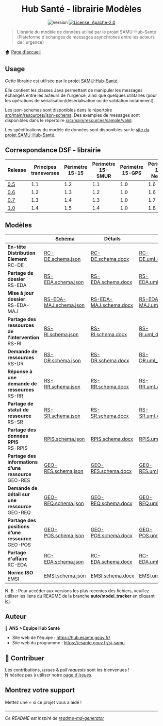 <h1 align="center">Hub Santé - librairie Modèles</h1>
<p align="center">
  <img alt="Version" src="https://img.shields.io/badge/version-0.3-blue.svg?cacheSeconds=2592000" />
  <a href="#" target="_blank">
    <img alt="License: Apache-2.0" src="https://img.shields.io/badge/License-Apache_2.0-yellow.svg" />
  </a>
</p>

> Librairie du modèle de données utilisé par le projet SAMU-Hub-Santé (Plateforme d'échanges de messages asynchrones entre les acteurs de l'urgence)

🏠 [Page d'accueil](https://github.com/ansforge/SAMU-Hub-Modeles)

## Usage

Cette librairie est utilisée par le projet [SAMU-Hub-Santé](https://github/.com/ansforge/SAMU-Hub-Sante).

Elle contient les classes Java permettant de manipuler les messages échangés entre les acteurs de l'urgence, ainsi que quelques utilitaires (pour les opérations de sérialisation/désérialisation ou de validation notamment).

Les json-schemas sont disponibles dans le répertoire [src/main/resources/json-schema](src/main/resources/json-schema).
Des exemples de messages sont disponibles dans le répertoire [src/main/resources/sample/valid](src/main/resources/sample/valid).

Les spécifications du modèle de données sont disponibles sur le [site du projet SAMU-Hub-Santé](https://hub.esante.gouv.fr/).

## Correspondance DSF - librairie

|Release|Principes transverses|Périmètre 15-15|Périmètre 15-SMUR|Périmètre 15-GPS|Périmètre 15-NexSIS|
|-|-|-|-|-|-|
|[0.5](https://github.com/ansforge/SAMU-Hub-Modeles/tree/0.5.1)|1.1|1.2|1.1|1.0|1.6|
|[0.6](https://github.com/ansforge/SAMU-Hub-Modeles/tree/0.6.0)|1.2|1.3|1.2|1.0|1.6|
|[0.7](https://github.com/ansforge/SAMU-Hub-Modeles/tree/0.7.0)|1.3|1.4|1.3|1.0|1.7|
|[1.0](https://github.com/ansforge/SAMU-Hub-Modeles/tree/1.0)|1.4|1.5|1.4|1.0|1.8|

## Modèles

||[Schéma](src/main/resources/json-schema/)|Détails|UML|[Exemples](src/main/resources/sample/examples/)|
|-|-|-|-|-|
|**En-tête Distribution Element**<br>RC-DE|[RC-DE.schema.json](src/main/resources/json-schema/RC-DE.schema.json)|[RC-DE.schema.docx](csv_parser/out/RC-DE/RC-DE.schema.docx)|[RC-DE.uml_diagram.pdf](csv_parser/out/RC-DE/RC-DE.uml_diagram.pdf)|-|
|**Partage de dossier**<br>RS-EDA|[RS-EDA.schema.json](src/main/resources/json-schema/RS-EDA.schema.json)|[RS-EDA.schema.docx](csv_parser/out/RS-EDA/RS-EDA.schema.docx)|[RS-EDA.uml_diagram.pdf](csv_parser/out/RS-EDA/RS-EDA.uml_diagram.pdf)|[Exemples RS-EDA](src/main/resources/sample/examples/RS-EDA/)|
|**Mise à jour dossier**<br>RS-EDA-MAJ|[RS-EDA-MAJ.schema.json](src/main/resources/json-schema/RS-EDA-MAJ.schema.json)|[RS-EDA-MAJ.schema.docx](csv_parser/out/RS-EDA-MAJ/RS-EDA-MAJ.schema.docx)|[RS-EDA-MAJ.uml_diagram.pdf](csv_parser/out/RS-EDA-MAJ/RS-EDA-MAJ.uml_diagram.pdf)|[Exemples RS-EDA-MAJ](src/main/resources/sample/examples/RS-EDA-MAJ/)|
|**Partage des ressources de l’intervention**<br>RS-RI|[RS-RI.schema.json](src/main/resources/json-schema/RS-RI.schema.json)|[RS-RI.schema.docx](csv_parser/out/RS-RI/RS-RI.schema.docx)|[RS-RI.uml_diagram.pdf](csv_parser/out/RS-RI/RS-RI.uml_diagram.pdf)|[Exemples RS-RI](src/main/resources/sample/examples/RS-RI/)|
|**Demande de ressources**<br>RS-DR|[RS-DR.schema.json](src/main/resources/json-schema/RS-DR.schema.json)|[RS-DR.schema.docx](csv_parser/out/RS-DR/RS-DR.schema.docx)|[RS-DR.uml_diagram.pdf](csv_parser/out/RS-DR/RS-DR.uml_diagram.pdf)|[Exemples RS-DR](src/main/resources/sample/examples/RS-DR/)|
|**Réponse à une demande de ressources**<br>RS-RR|[RS-RR.schema.json](src/main/resources/json-schema/RS-RR.schema.json)|[RS-RR.schema.docx](csv_parser/out/RS-RR/RS-RR.schema.docx)|[RS-RR.uml_diagram.pdf](csv_parser/out/RS-RR/RS-RR.uml_diagram.pdf)|[Exemples RS-RR](src/main/resources/sample/examples/RS-RR/)|
|**Partage de statut de ressource**<br>RS-SR|[RS-SR.schema.json](src/main/resources/json-schema/RS-SR.schema.json)|[RS-SR.schema.docx](csv_parser/out/RS-SR/RS-SR.schema.docx)|[RS-SR.uml_diagram.pdf](csv_parser/out/RS-SR/RS-SR.uml_diagram.pdf)|[Exemples RS-SR](src/main/resources/sample/examples/RS-SR/)|
|**Partage des données RPIS**<br>RS-RPIS|[RPIS.schema.json](src/main/resources/json-schema/RPIS.schema.json)|[RPIS.schema.docx](csv_parser/out/RPIS/RPIS.schema.docx)|[RPIS.uml_diagram.pdf](csv_parser/out/RPIS/RPIS.uml_diagram.pdf)|[Exemples RPIS](src/main/resources/sample/examples/RPIS/)|
|**Partage des informations d’une ressource**<br>GEO-RES|[GEO-RES.schema.json](src/main/resources/json-schema/GEO-RES.schema.json)|[GEO-RES.schema.docx](csv_parser/out/GEO-RES/GEO-RES.schema.docx)|[GEO-RES.uml_diagram.pdf](csv_parser/out/GEO-RES/GEO-RES.uml_diagram.pdf)|[Exemples GEO-RES](src/main/resources/sample/examples/GEO-RES/)|
|**Demande de détail sur une ressource**<br>GEO-REQ|[GEO-REQ.schema.json](src/main/resources/json-schema/GEO-REQ.schema.json)|[GEO-REQ.schema.docx](csv_parser/out/GEO-REQ/GEO-REQ.schema.docx)|[GEO-REQ.uml_diagram.pdf](csv_parser/out/GEO-REQ/GEO-REQ.uml_diagram.pdf)|[Exemples GEO-REQ](src/main/resources/sample/examples/GEO-REQ/)|
|**Partage des positions d’une ressource**<br>GEO-POS|[GEO-POS.schema.json](src/main/resources/json-schema/GEO-POS.schema.json)|[GEO-POS.schema.docx](csv_parser/out/GEO-POS/GEO-POS.schema.docx)|[GEO-POS.uml_diagram.pdf](csv_parser/out/GEO-POS/GEO-POS.uml_diagram.pdf)|[Exemples GEO-POS](src/main/resources/sample/examples/GEO-POS/)|
|**Partage d'affaire**<br>RC-EDA|[RC-EDA.schema.json](src/main/resources/json-schema/RC-EDA.schema.json)|[RC-EDA.schema.docx](csv_parser/out/RC-EDA/RC-EDA.schema.docx)|[RC-EDA.uml_diagram.pdf](csv_parser/out/RC-EDA/RC-EDA.uml_diagram.pdf)|[Exemples RC-EDA](src/main/resources/sample/examples/RC-EDA/)|
|**Norme ISO**<br>EMSI|[EMSI.schema.json](src/main/resources/json-schema/EMSI.schema.json)|[EMSI.schema.docx](csv_parser/out/EMSI/EMSI.schema.docx)|[EMSI.uml_diagram.pdf](csv_parser/out/EMSI/EMSI.uml_diagram.pdf)|[Exemples EMSI](src/main/resources/sample/examples/EMSI/)|

N. B. : Pour accéder aux versions les plus recentes des fichiers, veuillez utiliser les liens du README de la branche **auto/model_tracker** en cliquant [ici](https://github.com/ansforge/SAMU-Hub-Modeles/tree/auto/model_tracker?tab=readme-ov-file#modèles).

## Auteur

👤 **ANS > Equipe Hub Santé**

* Site web de l'équipe : https://hub.esante.gouv.fr/
* Site web du programme : https://esante.gouv.fr/si-samu

## 🤝 Contribuer

Les contributions, *issues* & *pull requests* sont les bienvenues !
<br />N'hésitez pas à utiliser notre [page d'*issues*](https://github.com/ansforge/SAMU-Hub-Modeles/issues).

## Montrez votre support

Mettez une ⭐️ si ce projet vous a aidé !

***
_Ce README est inspiré de [readme-md-generator](https://github.com/kefranabg/readme-md-generator)_
